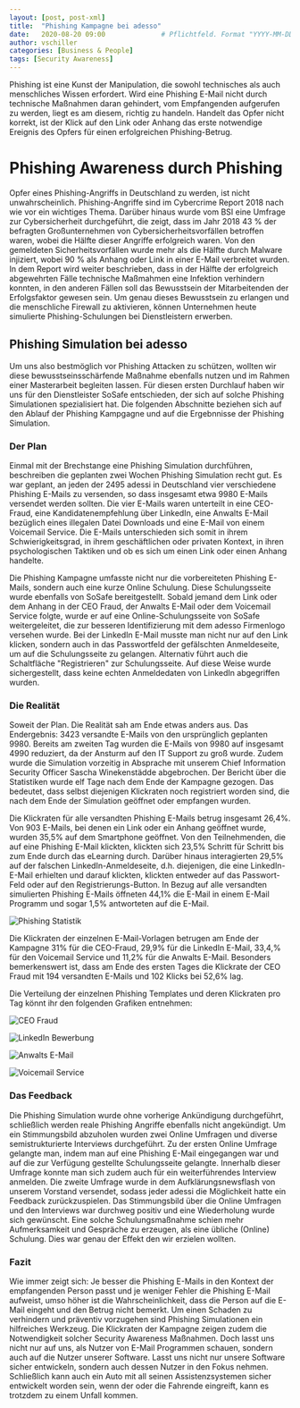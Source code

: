 ```yaml
---
layout: [post, post-xml]              
title:  "Phishing Kampagne bei adesso"        
date:   2020-08-20 09:00              # Pflichtfeld. Format "YYYY-MM-DD HH:MM". Muss für Veröffentlichung in der Vergangenheit liegen. (Für Preview egal)
author: vschiller                     
categories: [Business & People]       
tags: [Security Awareness]     
---
```


Phishing ist eine Kunst der Manipulation, die sowohl technisches als auch menschliches Wissen erfordert. 
Wird eine Phishing E-Mail nicht durch technische Maßnahmen daran gehindert, vom Empfangenden aufgerufen zu werden, liegt es am diesem, richtig zu handeln. 
Handelt das Opfer nicht korrekt, ist der Klick auf den Link oder Anhang das erste notwendige Ereignis des Opfers für einen erfolgreichen Phishing-Betrug. 


# Phishing Awareness durch Phishing

Opfer eines Phishing-Angriffs in Deutschland zu werden, ist nicht unwahrscheinlich. 
Phishing-Angriffe sind im Cybercrime Report 2018 nach wie vor ein wichtiges Thema. 
Darüber hinaus wurde vom BSI eine Umfrage zur Cybersicherheit durchgeführt, die zeigt, dass im Jahr 2018 43 % der befragten Großunternehmen von Cybersicherheitsvorfällen betroffen waren, wobei die Hälfte dieser Angriffe erfolgreich waren. 
Von den gemeldeten Sicherheitsvorfällen wurde mehr als die Hälfte durch Malware injiziert, wobei 90 % als Anhang oder Link in einer E-Mail verbreitet wurden. 
In dem Report wird weiter beschrieben, dass in der Hälfte der erfolgreich abgewehrten Fälle technische Maßmahmen eine Infektion verhindern konnten, in den anderen Fällen soll das Bewusstsein der Mitarbeitenden der Erfolgsfaktor gewesen sein. 
Um genau dieses Bewusstsein zu erlangen und die menschliche Firewall zu aktivieren, können Unternehmen heute simulierte Phishing-Schulungen bei Dienstleistern erwerben. 


## Phishing Simulation bei adesso

Um uns also bestmöglich vor Phishing Attacken zu schützen, wollten wir diese bewusstseinsschärfende Maßnahme ebenfalls nutzen und im Rahmen einer Masterarbeit begleiten lassen. 
Für diesen ersten Durchlauf haben wir uns für den Dienstleister SoSafe entschieden, der sich auf solche Phishing Simulationen spezialisiert hat. 
Die folgenden Abschnitte beziehen sich auf den Ablauf der Phishing Kampgagne und auf die Ergebnnisse der Phishing Simulation. 


### Der Plan 

Einmal mit der Brechstange eine Phishing Simulation durchführen, beschreiben die geplanten zwei Wochen Phishing Simulation recht gut. 
Es war geplant, an jeden der 2495 adessi in Deutschland vier verschiedene Phishing E-Mails zu versenden, so dass insgesamt etwa 9980 E-Mails versendet werden sollten. 
Die vier E-Mails waren unterteilt in eine CEO-Fraud, eine Kandidatenempfehlung über LinkedIn, eine Anwalts E-Mail bezüglich eines illegalen Datei Downloads und eine E-Mail von einem Voicemail Service. 
Die E-Mails unterschieden sich somit in ihrem Schwierigkeitsgrad, in ihrem geschäftlichen oder privaten Kontext, in ihren psychologischen Taktiken und ob es sich um einen Link oder einen Anhang handelte.

Die Phishing Kampagne umfasste nicht nur die vorbereiteten Phishing E-Mails, sondern auch eine kurze Online Schulung. 
Diese Schulungsseite wurde ebenfalls von SoSafe bereitgestellt. 
Sobald jemand dem Link oder dem Anhang in der CEO Fraud, der Anwalts E-Mail oder dem Voicemail Service folgte, wurde er auf eine Online-Schulungsseite von SoSafe weitergeleitet, die zur besseren Identifizierung mit dem adesso Firmenlogo versehen wurde. 
Bei der LinkedIn E-Mail musste man nicht nur auf den Link klicken, sondern auch in das Passwortfeld der gefälschten Anmeldeseite, um auf die Schulungsseite zu gelangen. 
Alternativ führt auch die Schaltfläche "Registrieren" zur Schulungsseite. 
Auf diese Weise wurde sichergestellt, dass keine echten Anmeldedaten von LinkedIn abgegriffen wurden.


### Die Realität

Soweit der Plan. Die Realität sah am Ende etwas anders aus. 
Das Endergebnis: 3423 versandte E-Mails von den ursprünglich geplanten 9980. 
Bereits am zweiten Tag wurden die E-Mails von 9980 auf insgesamt 4990 reduziert, da der Ansturm auf den IT Support zu groß wurde. 
Zudem wurde die Simulation vorzeitig in Absprache mit unserem Chief Information Security Officer Sascha Winekenstädde abgebrochen. 
Der Bericht über die Statistiken wurde elf Tage nach dem Ende der Kampagne gezogen. Das bedeutet, dass selbst diejenigen Klickraten noch registriert worden sind, die nach dem Ende der Simulation geöffnet oder empfangen wurden. 

Die Klickraten für alle versandten Phishing E-Mails betrug insgesamt 26,4%. 
Von 903 E-Mails, bei denen ein Link oder ein Anhang geöffnet wurde, wurden 35,5% auf dem Smartphone geöffnet. 
Von den Teilnehmenden, die auf eine Phishing E-Mail klickten, klickten sich 23,5% Schritt für Schritt bis zum Ende durch das eLearning durch. 
Darüber hinaus interagierten 29,5% auf der falschen LinkedIn-Anmeldeseite, d.h. diejenigen, die eine LinkedIn-E-Mail erhielten und darauf klickten, klickten entweder auf das Passwort-Feld oder auf den Registrierungs-Button. 
In Bezug auf alle versandten simulierten Phishing E-Mails öffneten 44,1% die E-Mail in einem E-Mail Programm und sogar 1,5% antworteten auf die E-Mail. 


![Phishing Statistik](/assets/images/posts/Phishing-Kampagne-2019/AlleRatenPhishing.png) 


Die Klickraten der einzelnen E-Mail-Vorlagen betrugen am Ende der Kampagne 31% für die CEO-Fraud, 29,9% für die LinkedIn E-Mail, 33,4,% für den Voicemail Service und 11,2% für die Anwalts E-Mail. 
Besonders bemerkenswert ist, dass am Ende des ersten Tages die Klickrate der CEO Fraud mit 194 versandten E-Mails und 102 Klicks bei 52,6% lag. 

Die Verteilung der einzelnen Phishing Templates und deren Klickraten pro Tag könnt ihr den folgenden Grafiken entnehmen: 


![CEO Fraud](/assets/images/posts/Phishing-Kampagne-2019/CEOFraudKlickraten.png) 


![LinkedIn Bewerbung](/assets/images/posts/Phishing-Kampagne-2019/LinkedInKlickraten.png)


![Anwalts E-Mail](/assets/images/posts/Phishing-Kampagne-2019/AnwaltsmailKlickraten.png) 


![Voicemail Service](/assets/images/posts/Phishing-Kampagne-2019/VoicemailKlickraten.png)


### Das Feedback

Die Phishing Simulation wurde ohne vorherige Ankündigung durchgeführt, schließlich werden reale Phishing Angriffe ebenfalls nicht angekündigt. 
Um ein Stimmungsbild abzuholen wurden zwei Online Umfragen und diverse semistrukturierte Interviews durchgeführt. 
Zu der ersten Online Umfrage gelangte man, indem man auf eine Phishing E-Mail eingegangen war und auf die zur Verfügung gestellte Schulungsseite gelangte. 
Innerhalb dieser Umfrage konnte man sich zudem auch für ein weiterführendes Interview anmelden.
Die zweite Umfrage wurde in dem Aufklärungsnewsflash von unserem Vorstand versendet, sodass jeder adessi die Möglichkeit hatte ein Feedback zurückzuspielen. 
Das Stimmungsbild über die Online Umfragen und den Interviews war durchweg positiv und eine Wiederholung wurde sich gewünscht.
Eine solche Schulungsmaßnahme schien mehr Aufmerksamkeit und Gespräche zu erzeugen, als eine übliche (Online) Schulung.
Dies war genau der Effekt den wir erzielen wollten.


### Fazit 

Wie immer zeigt sich: Je besser die Phishing E-Mails in den Kontext der empfangenden Person passt und je weniger Fehler die Phishing E-Mail aufweist, umso höher ist die Wahrscheinlichkeit, dass die Person auf die E-Mail eingeht und den Betrug nicht bemerkt. 
Um einen Schaden zu verhindern und präventiv vorzugehen sind Phishing Simulationen ein hilfreiches Werkzeug. 
Die Klickraten der Kampagne zeigen zudem die Notwendigkeit solcher Security Awareness Maßnahmen.
Doch lasst uns nicht nur auf uns, als Nutzer von E-Mail Programmen schauen, sondern auch auf die Nutzer unserer Software. 
Lasst uns nicht nur unsere Software sicher entwickeln, sondern auch dessen Nutzer in den Fokus nehmen. 
Schließlich kann auch ein Auto mit all seinen Assistenzsystemen sicher entwickelt worden sein, wenn der oder die Fahrende eingreift, kann es trotzdem zu einem Unfall kommen.
